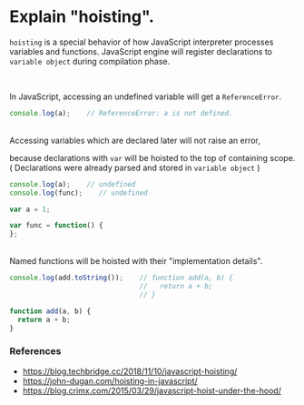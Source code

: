 # Explain "hoisting".
`hoisting` is a special behavior of how JavaScript interpreter processes variables and functions.
JavaScript engine will register declarations to `variable object` during compilation phase.

<br>

In JavaScript, accessing an undefined variable will get a `ReferenceError`.

```js
console.log(a);    // ReferenceError: a is not defined.
```
<br>
Accessing variables which are declared later will not raise an error,

because declarations with `var` will be hoisted to the top of containing scope.
( Declarations were already parsed and stored in `variable object` )

```js
console.log(a);    // undefined
console.log(func);    // undefined

var a = 1;

var func = function() {
};
```
<br>
Named functions will be hoisted with their "implementation details".

```js
console.log(add.toString());    // function add(a, b) {
                                //   return a + b;
                                // }

function add(a, b) {
  return a + b;
}
```

### References
 - https://blog.techbridge.cc/2018/11/10/javascript-hoisting/
 - https://john-dugan.com/hoisting-in-javascript/
 - https://blog.crimx.com/2015/03/29/javascript-hoist-under-the-hood/
